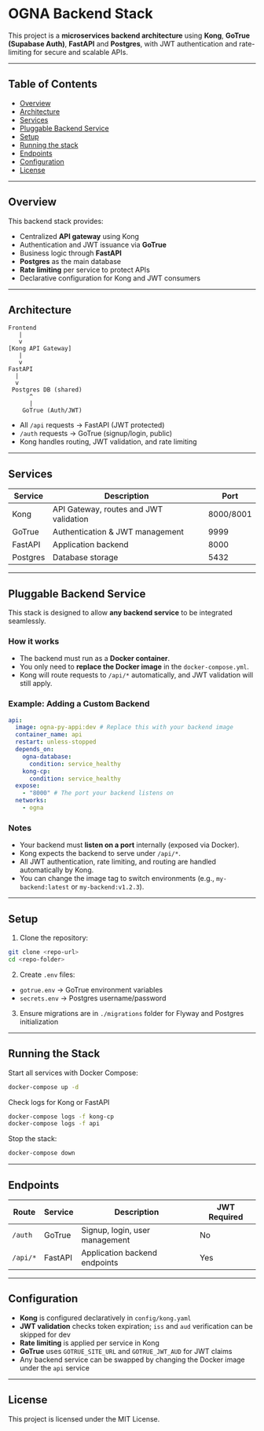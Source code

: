 # OGNA Backend Stack

This project is a **microservices backend architecture** using **Kong**, **GoTrue (Supabase Auth)**, **FastAPI** and **Postgres**, with JWT authentication and rate-limiting for secure and scalable APIs.

---

## Table of Contents

- [Overview](#overview)
- [Architecture](#architecture)
- [Services](#services)
- [Pluggable Backend Service](#pluggable-backend-service)
- [Setup](#setup)
- [Running the stack](#running-the-stack)
- [Endpoints](#endpoints)
- [Configuration](#configuration)
- [License](#license)

---

## Overview

This backend stack provides:

- Centralized **API gateway** using Kong
- Authentication and JWT issuance via **GoTrue**
- Business logic through **FastAPI**
- **Postgres** as the main database
- **Rate limiting** per service to protect APIs
- Declarative configuration for Kong and JWT consumers

---

## Architecture

```
Frontend
   |
   v
[Kong API Gateway]
   |
   v
FastAPI
  |
  v
 Postgres DB (shared)
      ^
      |
    GoTrue (Auth/JWT)
```

- All `/api` requests → FastAPI (JWT protected)
- `/auth` requests → GoTrue (signup/login, public)
- Kong handles routing, JWT validation, and rate limiting

---

## Services

| Service  | Description                            | Port      |
| -------- | -------------------------------------- | --------- |
| Kong     | API Gateway, routes and JWT validation | 8000/8001 |
| GoTrue   | Authentication & JWT management        | 9999      |
| FastAPI  | Application backend                    | 8000      |
| Postgres | Database storage                       | 5432      |

---

## Pluggable Backend Service

This stack is designed to allow **any backend service** to be integrated seamlessly.

### How it works

- The backend must run as a **Docker container**.
- You only need to **replace the Docker image** in the `docker-compose.yml`.
- Kong will route requests to `/api/*` automatically, and JWT validation will still apply.

### Example: Adding a Custom Backend

```yaml
api:
  image: ogna-py-appi:dev # Replace this with your backend image
  container_name: api
  restart: unless-stopped
  depends_on:
    ogna-database:
      condition: service_healthy
    kong-cp:
      condition: service_healthy
  expose:
    - "8000" # The port your backend listens on
  networks:
    - ogna
```

### Notes

- Your backend must **listen on a port** internally (exposed via Docker).
- Kong expects the backend to serve under `/api/*`.
- All JWT authentication, rate limiting, and routing are handled automatically by Kong.
- You can change the image tag to switch environments (e.g., `my-backend:latest` or `my-backend:v1.2.3`).

---

## Setup

1. Clone the repository:

```bash
git clone <repo-url>
cd <repo-folder>
```

2. Create `.env` files:

- `gotrue.env` → GoTrue environment variables
- `secrets.env` → Postgres username/password

3. Ensure migrations are in `./migrations` folder for Flyway and Postgres initialization

---

## Running the Stack

Start all services with Docker Compose:

```bash
docker-compose up -d
```

Check logs for Kong or FastAPI

```bash
docker-compose logs -f kong-cp
docker-compose logs -f api
```

Stop the stack:

```bash
docker-compose down
```

---

## Endpoints

| Route    | Service | Description                    | JWT Required |
| -------- | ------- | ------------------------------ | ------------ |
| `/auth`  | GoTrue  | Signup, login, user management | No           |
| `/api/*` | FastAPI | Application backend endpoints  | Yes          |

---

## Configuration

- **Kong** is configured declaratively in `config/kong.yaml`
- **JWT validation** checks token expiration; `iss` and `aud` verification can be skipped for dev
- **Rate limiting** is applied per service in Kong
- **GoTrue** uses `GOTRUE_SITE_URL` and `GOTRUE_JWT_AUD` for JWT claims
- Any backend service can be swapped by changing the Docker image under the `api` service

---

## License

This project is licensed under the MIT License.
